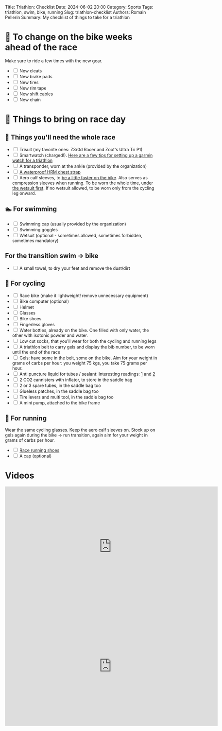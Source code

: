 Title: Triathlon: Checklist
Date: 2024-06-02 20:00
Category: Sports
Tags: triathlon, swim, bike, running
Slug: triathlon-checklist
Authors: Romain Pellerin
Summary: My checklist of things to take for a triathlon

# 📅 To change on the bike weeks ahead of the race

Make sure to ride a few times with the new gear.

- <input type="checkbox" /> New cleats
- <input type="checkbox" /> New brake pads
- <input type="checkbox" /> New tires
- <input type="checkbox" /> New rim tape
- <input type="checkbox" /> New shift cables
- <input type="checkbox" /> New chain

# 🧳 Things to bring on race day

## 📝 Things you'll need the whole race

- <input type="checkbox" /> Trisuit (my favorite ones: Z3r0d Racer and Zoot's Ultra Tri P1)
- <input type="checkbox" /> Smartwatch (charged!). [Here are a few tips for setting up a garmin watch for a triathlon](https://www.reddit.com/r/triathlon/comments/doqkn5/a_few_tips_for_setting_up_a_garmin_watch_for_a/)
- <input type="checkbox" /> A transponder, worn at the ankle (provided by the organization)
- <input type="checkbox" /> [A waterproof HRM chest strap](https://www.garmin.com/fr-FR/p/770963)
- <input type="checkbox" /> Aero calf sleeves, to [be a little faster on the bike](https://www.reddit.com/r/triathlon/comments/1766z7k/aero_calf_sleeves_best_ones/). Also serves as compression sleeves when running. To be worn the whole time, [under the wetsuit first](https://www.reddit.com/r/triathlon/comments/10drh2b/do_triathletes_swim_with_compression_calf_sleeves/). If no wetsuit allowed, to be worn only from the cycling leg onward.

## 🏊 For swimming

- <input type="checkbox" /> Swimming cap (usually provided by the organization)
- <input type="checkbox" /> Swimming goggles
- <input type="checkbox" /> Wetsuit (optional - sometimes allowed, sometimes forbidden, sometimes mandatory)

## For the transition swim -> bike

- <input type="checkbox" /> A small towel, to dry your feet and remove the dust/dirt

## 🚴 For cycling

- <input type="checkbox" /> Race bike (make it lightweight! remove unnecessary equipment)
- <input type="checkbox" /> Bike computer (optional)
- <input type="checkbox" /> Helmet
- <input type="checkbox" /> Glasses
- <input type="checkbox" /> Bike shoes
- <input type="checkbox" /> Fingerless gloves
- <input type="checkbox" /> Water bottles, already on the bike. One filled with only water, the other with isotonic powder and water.
- <input type="checkbox" /> Low cut socks, that you'll wear for both the cycling and running legs
- <input type="checkbox" /> A triathlon belt to carry gels and display the bib number, to be worn until the end of the race
- <input type="checkbox" /> Gels: have some in the belt, some on the bike. Aim for your weight in grams of carbs per hour: you weight 75 kgs, you take 75 grams per hour.
- <input type="checkbox" /> Anti puncture liquid for tubes / sealant: Interesting readings: [1](https://www.reddit.com/r/triathlon/comments/3t0g71/puncture_in_race/) and [2](https://www.reddit.com/r/IronmanTriathlon/comments/p1hohl/comment/h8e6c9n/)
- <input type="checkbox" /> 2 CO2 cannisters with inflator, to store in the saddle bag
- <input type="checkbox" /> 2 or 3 spare tubes, in the saddle bag too
- <input type="checkbox" /> Glueless patches, in the saddle bag too
- <input type="checkbox" /> Tire levers and multi tool, in the saddle bag too
- <input type="checkbox" /> A mini pump, attached to the bike frame

## 🏃 For running

Wear the same cycling glasses. Keep the aero calf sleeves on. Stock up on gels again during the bike -> run transition, again aim for your weight in grams of carbs per hour.

- <input type="checkbox" /> [Race running shoes]({filename}/running-and-pronation.md)
- <input type="checkbox" /> A cap (optional)

# Videos

<iframe width="700" height="394" src="https://www.youtube-nocookie.com/embed/qcy1s4raoEE" title="YouTube video player" frameborder="0" allow="accelerometer; autoplay; clipboard-write; encrypted-media; gyroscope; picture-in-picture" allowfullscreen></iframe>

<iframe width="700" height="394" src="https://www.youtube-nocookie.com/embed/p5KLCtdhOUE" title="YouTube video player" frameborder="0" allow="accelerometer; autoplay; clipboard-write; encrypted-media; gyroscope; picture-in-picture" allowfullscreen></iframe>
